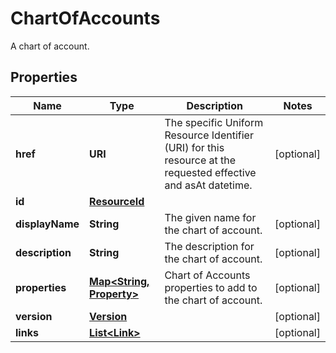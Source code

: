 

# ChartOfAccounts

A chart of account.

## Properties

| Name | Type | Description | Notes |
|------------ | ------------- | ------------- | -------------|
|**href** | **URI** | The specific Uniform Resource Identifier (URI) for this resource at the requested effective and asAt datetime. |  [optional] |
|**id** | [**ResourceId**](ResourceId.md) |  |  |
|**displayName** | **String** | The given name for the chart of account. |  [optional] |
|**description** | **String** | The description for the chart of account. |  [optional] |
|**properties** | [**Map&lt;String, Property&gt;**](Property.md) | Chart of Accounts properties to add to the chart of account. |  [optional] |
|**version** | [**Version**](Version.md) |  |  [optional] |
|**links** | [**List&lt;Link&gt;**](Link.md) |  |  [optional] |



